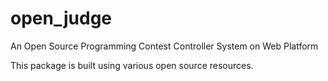 # open_judge
An Open Source Programming Contest Controller System on Web Platform

This package is built using various open source resources.
